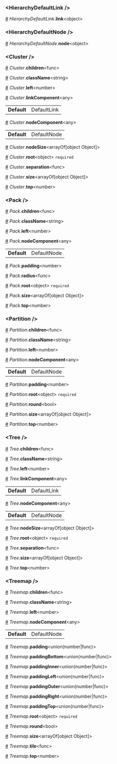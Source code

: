 <h3 id="hierarchydefaultlink-">&lt;HierarchyDefaultLink /&gt;</h3>


<a id="#HierarchyDefaultLink__link" name="HierarchyDefaultLink__link" href="#HierarchyDefaultLink__link">#</a> *HierarchyDefaultLink*.**link**&lt;object&gt;  

<h3 id="hierarchydefaultnode-">&lt;HierarchyDefaultNode /&gt;</h3>


<a id="#HierarchyDefaultNode__node" name="HierarchyDefaultNode__node" href="#HierarchyDefaultNode__node">#</a> *HierarchyDefaultNode*.**node**&lt;object&gt;  

<h3 id="cluster-">&lt;Cluster /&gt;</h3>


<a id="#Cluster__children" name="Cluster__children" href="#Cluster__children">#</a> *Cluster*.**children**&lt;func&gt;  

<a id="#Cluster__className" name="Cluster__className" href="#Cluster__className">#</a> *Cluster*.**className**&lt;string&gt;  

<a id="#Cluster__left" name="Cluster__left" href="#Cluster__left">#</a> *Cluster*.**left**&lt;number&gt;  

<a id="#Cluster__linkComponent" name="Cluster__linkComponent" href="#Cluster__linkComponent">#</a> *Cluster*.**linkComponent**&lt;any&gt;  <table><tr><td><strong>Default</strong></td><td>DefaultLink</td></td></table>

<a id="#Cluster__nodeComponent" name="Cluster__nodeComponent" href="#Cluster__nodeComponent">#</a> *Cluster*.**nodeComponent**&lt;any&gt;  <table><tr><td><strong>Default</strong></td><td>DefaultNode</td></td></table>

<a id="#Cluster__nodeSize" name="Cluster__nodeSize" href="#Cluster__nodeSize">#</a> *Cluster*.**nodeSize**&lt;arrayOf[object Object]&gt;  

<a id="#Cluster__root" name="Cluster__root" href="#Cluster__root">#</a> *Cluster*.**root**&lt;object&gt; `required` 

<a id="#Cluster__separation" name="Cluster__separation" href="#Cluster__separation">#</a> *Cluster*.**separation**&lt;func&gt;  

<a id="#Cluster__size" name="Cluster__size" href="#Cluster__size">#</a> *Cluster*.**size**&lt;arrayOf[object Object]&gt;  

<a id="#Cluster__top" name="Cluster__top" href="#Cluster__top">#</a> *Cluster*.**top**&lt;number&gt;  

<h3 id="pack-">&lt;Pack /&gt;</h3>


<a id="#Pack__children" name="Pack__children" href="#Pack__children">#</a> *Pack*.**children**&lt;func&gt;  

<a id="#Pack__className" name="Pack__className" href="#Pack__className">#</a> *Pack*.**className**&lt;string&gt;  

<a id="#Pack__left" name="Pack__left" href="#Pack__left">#</a> *Pack*.**left**&lt;number&gt;  

<a id="#Pack__nodeComponent" name="Pack__nodeComponent" href="#Pack__nodeComponent">#</a> *Pack*.**nodeComponent**&lt;any&gt;  <table><tr><td><strong>Default</strong></td><td>DefaultNode</td></td></table>

<a id="#Pack__padding" name="Pack__padding" href="#Pack__padding">#</a> *Pack*.**padding**&lt;number&gt;  

<a id="#Pack__radius" name="Pack__radius" href="#Pack__radius">#</a> *Pack*.**radius**&lt;func&gt;  

<a id="#Pack__root" name="Pack__root" href="#Pack__root">#</a> *Pack*.**root**&lt;object&gt; `required` 

<a id="#Pack__size" name="Pack__size" href="#Pack__size">#</a> *Pack*.**size**&lt;arrayOf[object Object]&gt;  

<a id="#Pack__top" name="Pack__top" href="#Pack__top">#</a> *Pack*.**top**&lt;number&gt;  

<h3 id="partition-">&lt;Partition /&gt;</h3>


<a id="#Partition__children" name="Partition__children" href="#Partition__children">#</a> *Partition*.**children**&lt;func&gt;  

<a id="#Partition__className" name="Partition__className" href="#Partition__className">#</a> *Partition*.**className**&lt;string&gt;  

<a id="#Partition__left" name="Partition__left" href="#Partition__left">#</a> *Partition*.**left**&lt;number&gt;  

<a id="#Partition__nodeComponent" name="Partition__nodeComponent" href="#Partition__nodeComponent">#</a> *Partition*.**nodeComponent**&lt;any&gt;  <table><tr><td><strong>Default</strong></td><td>DefaultNode</td></td></table>

<a id="#Partition__padding" name="Partition__padding" href="#Partition__padding">#</a> *Partition*.**padding**&lt;number&gt;  

<a id="#Partition__root" name="Partition__root" href="#Partition__root">#</a> *Partition*.**root**&lt;object&gt; `required` 

<a id="#Partition__round" name="Partition__round" href="#Partition__round">#</a> *Partition*.**round**&lt;bool&gt;  

<a id="#Partition__size" name="Partition__size" href="#Partition__size">#</a> *Partition*.**size**&lt;arrayOf[object Object]&gt;  

<a id="#Partition__top" name="Partition__top" href="#Partition__top">#</a> *Partition*.**top**&lt;number&gt;  

<h3 id="tree-">&lt;Tree /&gt;</h3>


<a id="#Tree__children" name="Tree__children" href="#Tree__children">#</a> *Tree*.**children**&lt;func&gt;  

<a id="#Tree__className" name="Tree__className" href="#Tree__className">#</a> *Tree*.**className**&lt;string&gt;  

<a id="#Tree__left" name="Tree__left" href="#Tree__left">#</a> *Tree*.**left**&lt;number&gt;  

<a id="#Tree__linkComponent" name="Tree__linkComponent" href="#Tree__linkComponent">#</a> *Tree*.**linkComponent**&lt;any&gt;  <table><tr><td><strong>Default</strong></td><td>DefaultLink</td></td></table>

<a id="#Tree__nodeComponent" name="Tree__nodeComponent" href="#Tree__nodeComponent">#</a> *Tree*.**nodeComponent**&lt;any&gt;  <table><tr><td><strong>Default</strong></td><td>DefaultNode</td></td></table>

<a id="#Tree__nodeSize" name="Tree__nodeSize" href="#Tree__nodeSize">#</a> *Tree*.**nodeSize**&lt;arrayOf[object Object]&gt;  

<a id="#Tree__root" name="Tree__root" href="#Tree__root">#</a> *Tree*.**root**&lt;object&gt; `required` 

<a id="#Tree__separation" name="Tree__separation" href="#Tree__separation">#</a> *Tree*.**separation**&lt;func&gt;  

<a id="#Tree__size" name="Tree__size" href="#Tree__size">#</a> *Tree*.**size**&lt;arrayOf[object Object]&gt;  

<a id="#Tree__top" name="Tree__top" href="#Tree__top">#</a> *Tree*.**top**&lt;number&gt;  

<h3 id="treemap-">&lt;Treemap /&gt;</h3>


<a id="#Treemap__children" name="Treemap__children" href="#Treemap__children">#</a> *Treemap*.**children**&lt;func&gt;  

<a id="#Treemap__className" name="Treemap__className" href="#Treemap__className">#</a> *Treemap*.**className**&lt;string&gt;  

<a id="#Treemap__left" name="Treemap__left" href="#Treemap__left">#</a> *Treemap*.**left**&lt;number&gt;  

<a id="#Treemap__nodeComponent" name="Treemap__nodeComponent" href="#Treemap__nodeComponent">#</a> *Treemap*.**nodeComponent**&lt;any&gt;  <table><tr><td><strong>Default</strong></td><td>DefaultNode</td></td></table>

<a id="#Treemap__padding" name="Treemap__padding" href="#Treemap__padding">#</a> *Treemap*.**padding**&lt;union(number|func)&gt;  

<a id="#Treemap__paddingBottom" name="Treemap__paddingBottom" href="#Treemap__paddingBottom">#</a> *Treemap*.**paddingBottom**&lt;union(number|func)&gt;  

<a id="#Treemap__paddingInner" name="Treemap__paddingInner" href="#Treemap__paddingInner">#</a> *Treemap*.**paddingInner**&lt;union(number|func)&gt;  

<a id="#Treemap__paddingLeft" name="Treemap__paddingLeft" href="#Treemap__paddingLeft">#</a> *Treemap*.**paddingLeft**&lt;union(number|func)&gt;  

<a id="#Treemap__paddingOuter" name="Treemap__paddingOuter" href="#Treemap__paddingOuter">#</a> *Treemap*.**paddingOuter**&lt;union(number|func)&gt;  

<a id="#Treemap__paddingRight" name="Treemap__paddingRight" href="#Treemap__paddingRight">#</a> *Treemap*.**paddingRight**&lt;union(number|func)&gt;  

<a id="#Treemap__paddingTop" name="Treemap__paddingTop" href="#Treemap__paddingTop">#</a> *Treemap*.**paddingTop**&lt;union(number|func)&gt;  

<a id="#Treemap__root" name="Treemap__root" href="#Treemap__root">#</a> *Treemap*.**root**&lt;object&gt; `required` 

<a id="#Treemap__round" name="Treemap__round" href="#Treemap__round">#</a> *Treemap*.**round**&lt;bool&gt;  

<a id="#Treemap__size" name="Treemap__size" href="#Treemap__size">#</a> *Treemap*.**size**&lt;arrayOf[object Object]&gt;  

<a id="#Treemap__tile" name="Treemap__tile" href="#Treemap__tile">#</a> *Treemap*.**tile**&lt;func&gt;  

<a id="#Treemap__top" name="Treemap__top" href="#Treemap__top">#</a> *Treemap*.**top**&lt;number&gt;  
